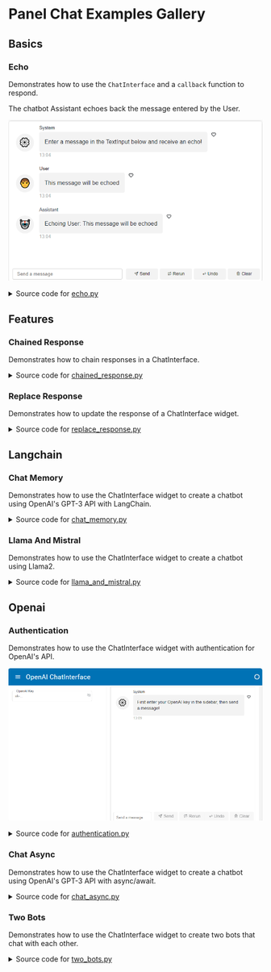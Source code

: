 
# Panel Chat Examples Gallery

## Basics

### Echo

Demonstrates how to use the `ChatInterface` and a `callback` function to respond.

The chatbot Assistant echoes back the message entered by the User.

[<img src="../assets/thumbnails/echo.png" alt="Echo" style="max-height: 400px; max-width: 100%;">](examples/basics/echo.py)
<details>
<summary>Source code for <a href='echo.py' target='_blank'>echo.py</a></summary>
```python
"""
Demonstrates how to use the `ChatInterface` and a `callback` function to respond.

The chatbot Assistant echoes back the message entered by the User.
"""

import panel as pn

pn.extension()


def callback(contents: str, user: str, instance: pn.widgets.ChatInterface):
    message = f"Echoing {user}: {contents}"
    return message


chat_interface = pn.widgets.ChatInterface(callback=callback)
chat_interface.send(
    "Enter a message in the TextInput below and receive an echo!",
    user="System",
    respond=False,
)
chat_interface.servable()

```
</details>


### Echo Stream

Demonstrates how to use the `ChatInterface` and a `callback` function to stream back responses.

The chatbot Assistant echoes back the message entered by the User in a *streaming* fashion.

[<img src="../assets/thumbnails/echo_stream.png" alt="Echo Stream" style="max-height: 400px; max-width: 100%;">](examples/basics/echo_stream.py)
<details>
<summary>Source code for <a href='echo_stream.py' target='_blank'>echo_stream.py</a></summary>
```python
"""
Demonstrates how to use the `ChatInterface` and a `callback` function to stream back responses.

The chatbot Assistant echoes back the message entered by the User in a *streaming* fashion.
"""


from time import sleep

import panel as pn

pn.extension()


def callback(contents: str, user: str, instance: pn.widgets.ChatInterface):
    sleep(1)
    message = ""
    for char in contents:
        sleep(0.05)
        message += char
        yield message


chat_interface = pn.widgets.ChatInterface(callback=callback)
chat_interface.send(
    "Enter a message in the TextInput below and receive an echo!",
    user="System",
    respond=False,
)
chat_interface.servable()

```
</details>


## Features

### Chained Response

Demonstrates how to chain responses in a ChatInterface.
<details>
<summary>Source code for <a href='chained_response.py' target='_blank'>chained_response.py</a></summary>
```python
"""
Demonstrates how to chain responses in a ChatInterface.
"""

from time import sleep

import panel as pn

pn.extension()

ARM_BOT = "Arm Bot"
LEG_BOT = "Leg Bot"


async def callback(contents: str, user: str, instance: pn.widgets.ChatInterface):
    sleep(1)
    if user == "User":
        yield {
            "user": ARM_BOT,
            "avatar": "🦾",
            "value": f"Hey, {LEG_BOT}! Did you hear the user?",
        }
        instance.respond()
    elif user == ARM_BOT:
        user_entry = instance.value[-3]
        user_contents = user_entry.value
        yield {
            "user": LEG_BOT,
            "avatar": "🦿",
            "value": f'Yeah! They said "{user_contents}".',
        }


chat_interface = pn.widgets.ChatInterface(callback=callback)
chat_interface.send("Send a message!", user="System", respond=False)
chat_interface.servable()

```
</details>


### Delayed Placeholder

Demonstrates how to delay the display of the placeholder.
<details>
<summary>Source code for <a href='delayed_placeholder.py' target='_blank'>delayed_placeholder.py</a></summary>
```python
"""
Demonstrates how to delay the display of the placeholder.
"""

from asyncio import sleep
from random import choice

import panel as pn

pn.extension()


async def callback(contents: str, user: str, instance: pn.widgets.ChatInterface):
    try:
        seconds = float(contents)
        if 0 < seconds < 10:
            await sleep(seconds)
            return f"Slept {contents} seconds!"
        else:
            return "Please enter a number between 1 and 9!"
    except ValueError:
        return "Please enter a number!"


chat_interface = pn.widgets.ChatInterface(
    callback=callback,
    placeholder_threshold=2,
    placeholder_text="Waiting for reply...",
)
chat_interface.send(
    "Send a number to make the system sleep between 1 and 9 seconds!",
    user="System",
    respond=False,
)
chat_interface.servable()

```
</details>


### Replace Response

Demonstrates how to update the response of a ChatInterface widget.
<details>
<summary>Source code for <a href='replace_response.py' target='_blank'>replace_response.py</a></summary>
```python
"""
Demonstrates how to update the response of a ChatInterface widget.
"""

from asyncio import sleep
from random import choice

import panel as pn

pn.extension()


async def callback(contents: str, user: str, instance: pn.widgets.ChatInterface):
    yield "Let me flip the coin for you..."
    await sleep(1)

    characters = "/|\\_"
    index = 0
    for _ in range(0, 28):
        index = (index + 1) % len(characters)
        yield "\r" + characters[index]
        await sleep(0.005)

    result = choice(["heads", "tails"])
    if result in contents.lower():
        yield f"Woohoo, {result}! You win!"
    else:
        yield f"Aw, got {result}. Try again!"


chat_interface = pn.widgets.ChatInterface(
    widgets=[pn.widgets.RadioButtonGroup(options=["Heads!", "Tails!"])],
    callback=callback,
    callback_user="Game Master",
)
chat_interface.send(
    "Select heads or tails, then click send!", user="System", respond=False
)
chat_interface.servable()

```
</details>


### Slim Interface

Demonstrates how to create a slim ChatInterface widget that fits in the sidebar.
<details>
<summary>Source code for <a href='slim_interface.py' target='_blank'>slim_interface.py</a></summary>
```python
"""
Demonstrates how to create a slim ChatInterface widget that fits in the sidebar.
"""
import panel as pn

pn.extension()


async def callback(contents: str, user: str, instance: pn.widgets.ChatInterface):
    message = f"Echoing {user}: {contents}"
    return message


chat_interface = pn.widgets.ChatInterface(
    callback=callback,
    show_send=False,
    show_rerun=False,
    show_undo=False,
    show_clear=False,
    show_button_name=False,
    height=875,
    width=475,
)
chat_interface.send("Send a message and hear an echo!", user="System", respond=False)

pn.template.FastListTemplate(
    main=["# Insert the main content here to chat about it; maybe a PDF?"],
    sidebar=[chat_interface],
    sidebar_width=500,
).servable()

```
</details>


## Langchain

### Chat Memory

Demonstrates how to use the ChatInterface widget to create a chatbot using
OpenAI's GPT-3 API with LangChain.
<details>
<summary>Source code for <a href='chat_memory.py' target='_blank'>chat_memory.py</a></summary>
```python
"""
Demonstrates how to use the ChatInterface widget to create a chatbot using
OpenAI's GPT-3 API with LangChain.
"""

import panel as pn
from langchain.chains import ConversationChain
from langchain.chat_models import ChatOpenAI
from langchain.memory import ConversationBufferMemory

pn.extension()


async def callback(contents: str, user: str, instance: pn.widgets.ChatInterface):
    await chain.apredict(input=contents)


chat_interface = pn.widgets.ChatInterface(callback=callback, callback_user="ChatGPT")
chat_interface.send(
    "Send a message to get a reply from ChatGPT!", user="System", respond=False
)

callback_handler = pn.widgets.langchain.PanelCallbackHandler(
    chat_interface=chat_interface
)
llm = ChatOpenAI(streaming=True, callbacks=[callback_handler])
memory = ConversationBufferMemory()
chain = ConversationChain(llm=llm, memory=memory)
chat_interface.servable()

```
</details>


### Chroma Pdf Qa

Demonstrates how to use the ChatInterface widget to chat about a PDF using
OpenAI's API with LangChain.
<details>
<summary>Source code for <a href='chroma_pdf_qa.py' target='_blank'>chroma_pdf_qa.py</a></summary>
```python
"""
Demonstrates how to use the ChatInterface widget to chat about a PDF using
OpenAI's API with LangChain.
"""

import os
import tempfile

import panel as pn
from langchain.chains import RetrievalQA
from langchain.document_loaders import PyPDFLoader
from langchain.embeddings import OpenAIEmbeddings
from langchain.llms import OpenAI
from langchain.text_splitter import CharacterTextSplitter
from langchain.vectorstores import Chroma

pn.extension()


def initialize_chain():
    if key_input.value:
        os.environ["OPENAI_API_KEY"] = key_input.value

    selections = (pdf_input.value, k_slider.value, chain_select.value)
    if selections in pn.state.cache:
        return pn.state.cache[selections]

    chat_input.placeholder = "Ask questions here!"

    # load document
    with tempfile.NamedTemporaryFile("wb", delete=False) as f:
        f.write(pdf_input.value)
    file_name = f.name
    loader = PyPDFLoader(file_name)
    documents = loader.load()
    # split the documents into chunks
    text_splitter = CharacterTextSplitter(chunk_size=1000, chunk_overlap=0)
    texts = text_splitter.split_documents(documents)
    # select which embeddings we want to use
    embeddings = OpenAIEmbeddings()
    # create the vectorestore to use as the index
    db = Chroma.from_documents(texts, embeddings)
    # expose this index in a retriever interface
    retriever = db.as_retriever(
        search_type="similarity", search_kwargs={"k": k_slider.value}
    )
    # create a chain to answer questions
    qa = RetrievalQA.from_chain_type(
        llm=OpenAI(),
        chain_type=chain_select.value,
        retriever=retriever,
        return_source_documents=True,
        verbose=True,
    )
    return qa


async def respond(contents, user, chat_interface):
    if not pdf_input.value:
        chat_interface.send(
            {"user": "System", "value": "Please first upload a PDF!"}, respond=False
        )
        return
    elif chat_interface.active == 0:
        chat_interface.active = 1
        chat_interface.active_widget.placeholder = "Ask questions here!"
        yield {"user": "OpenAI", "value": "Let's chat about the PDF!"}
        return

    qa = initialize_chain()
    response = qa({"query": contents})
    answers = pn.Column(response["result"])
    answers.append(pn.layout.Divider())
    for doc in response["source_documents"][::-1]:
        answers.append(f"**Page {doc.metadata['page']}**:")
        answers.append(f"```\n{doc.page_content}\n```")
    yield {"user": "OpenAI", "value": answers}


pdf_input = pn.widgets.FileInput(accept=".pdf", value="", height=50)
key_input = pn.widgets.PasswordInput(
    name="OpenAI Key",
    placeholder="sk-...",
)
k_slider = pn.widgets.IntSlider(
    name="Number of Relevant Chunks", start=1, end=5, step=1, value=2
)
chain_select = pn.widgets.RadioButtonGroup(
    name="Chain Type", options=["stuff", "map_reduce", "refine", "map_rerank"]
)
chat_input = pn.widgets.TextInput(placeholder="First, upload a PDF!")
chat_interface = pn.widgets.ChatInterface(
    callback=respond, sizing_mode="stretch_width", widgets=[pdf_input, chat_input]
)
chat_interface.send(
    {"user": "System", "value": "Please first upload a PDF and click send!"},
    respond=False,
)
template = pn.template.BootstrapTemplate(
    sidebar=[key_input, k_slider, chain_select], main=[chat_interface]
)
template.servable()

```
</details>


### Llama And Mistral

Demonstrates how to use the ChatInterface widget to create a chatbot using
Llama2.
<details>
<summary>Source code for <a href='llama_and_mistral.py' target='_blank'>llama_and_mistral.py</a></summary>
```python
"""
Demonstrates how to use the ChatInterface widget to create a chatbot using
Llama2.
"""

import panel as pn

from langchain.chains import LLMChain
from langchain.llms import CTransformers
from langchain.prompts import PromptTemplate

pn.extension()

MODEL_KWARGS = {
    "llama": {
        "model": "TheBloke/Llama-2-7b-Chat-GGUF",
        "model_file": "llama-2-7b-chat.Q5_K_M.gguf",
    },
    "mistral": {
        "model": "TheBloke/Mistral-7B-Instruct-v0.1-GGUF",
        "model_file": "mistral-7b-instruct-v0.1.Q4_K_M.gguf",
    },
}
llm_chains = {}

TEMPLATE = """<s>[INST] You are a friendly chat bot who's willing to help answer the user:
{user_input} [/INST] </s>
"""


async def callback(contents: str, user: str, instance: pn.widgets.ChatInterface):
    config = {"max_new_tokens": 256, "temperature": 0.5}

    for model in MODEL_KWARGS:
        if model not in llm_chains:
            llm = CTransformers(**MODEL_KWARGS[model], config=config)
            prompt = PromptTemplate(template=TEMPLATE, input_variables=["user_input"])
            llm_chain = LLMChain(prompt=prompt, llm=llm)
            llm_chains[model] = llm_chain
        instance.send(
            await llm_chains[model].apredict(user_input=contents),
            user=model.title(),
            respond=False,
        )


chat_interface = pn.widgets.ChatInterface(callback=callback)
chat_interface.send(
    "Send a message to get a reply from both Llama 2 and Mistral (7B)!",
    user="System",
    respond=False,
)
chat_interface.servable()

```
</details>


### Math Chain

Demonstrates how to use the ChatInterface widget to create
a math chatbot using OpenAI's text-davinci-003 model with LangChain.
<details>
<summary>Source code for <a href='math_chain.py' target='_blank'>math_chain.py</a></summary>
```python
"""
Demonstrates how to use the ChatInterface widget to create
a math chatbot using OpenAI's text-davinci-003 model with LangChain.
"""

import panel as pn
from langchain.chains import LLMMathChain
from langchain.llms import OpenAI

pn.extension()


async def callback(contents: str, user: str, instance: pn.widgets.ChatInterface):
    final_answer = await llm_math.arun(question=contents)
    instance.stream(final_answer, entry=instance.value[-1])


chat_interface = pn.widgets.ChatInterface(callback=callback, callback_user="Langchain")
chat_interface.send(
    "Send a message to get a reply from ChatGPT!", user="System", respond=False
)

callback_handler = pn.widgets.langchain.PanelCallbackHandler(
    chat_interface=chat_interface
)
llm = OpenAI(streaming=True, callbacks=[callback_handler])
llm_math = LLMMathChain.from_llm(llm, verbose=True)
chat_interface.servable()

```
</details>


## Openai

### Authentication

Demonstrates how to use the ChatInterface widget with authentication for
OpenAI's API.

[<img src="../assets/thumbnails/authentication.png" alt="Authentication" style="max-height: 400px; max-width: 100%;">](examples/openai/authentication.py)
<details>
<summary>Source code for <a href='authentication.py' target='_blank'>authentication.py</a></summary>
```python
"""
Demonstrates how to use the ChatInterface widget with authentication for
OpenAI's API.
"""

import os

import openai
import panel as pn

SYSTEM_KWARGS = dict(
    user="System",
    respond=False,
)


def add_key_to_env(key):
    if not key.startswith("sk-"):
        chat_interface.send("Please enter a valid OpenAI key!", **SYSTEM_KWARGS)
        return

    os.environ["OPENAI_API_KEY"] = key
    chat_interface.send(
        "Your OpenAI key has been set. Feel free to minimize the sidebar.",
        **SYSTEM_KWARGS
    )
    chat_interface.disabled = False


async def callback(
    contents: str,
    user: str,
    instance: pn.widgets.ChatInterface,
):
    if "OPENAI_API_KEY" not in os.environ:
        yield "Please first set your OpenAI key in the sidebar!"
        return

    response = await openai.ChatCompletion.acreate(
        model="gpt-3.5-turbo",
        messages=[{"role": "user", "content": contents}],
        stream=True,
    )
    message = ""
    async for chunk in response:
        message += chunk["choices"][0]["delta"].get("content", "")
        yield message


key_input = pn.widgets.PasswordInput(placeholder="sk-...", name="OpenAI Key")
pn.bind(add_key_to_env, key=key_input, watch=True)

chat_interface = pn.widgets.ChatInterface(callback=callback, disabled=True)
chat_interface.send(
    "First enter your OpenAI key in the sidebar, then send a message!", **SYSTEM_KWARGS
)

pn.template.MaterialTemplate(
    title="OpenAI ChatInterface",
    sidebar=[key_input],
    main=[chat_interface],
).servable()

```
</details>


### Chat

Demonstrates how to use the ChatInterface widget to create a chatbot using
OpenAI's GPT-3 API.
<details>
<summary>Source code for <a href='chat.py' target='_blank'>chat.py</a></summary>
```python
"""
Demonstrates how to use the ChatInterface widget to create a chatbot using
OpenAI's GPT-3 API.
"""

import openai
import panel as pn

pn.extension()


async def callback(contents: str, user: str, instance: pn.widgets.ChatInterface):
    response = openai.ChatCompletion.create(
        model="gpt-3.5-turbo",
        messages=[{"role": "user", "content": contents}],
        stream=True,
    )
    message = ""
    for chunk in response:
        message += chunk["choices"][0]["delta"].get("content", "")
        yield message


chat_interface = pn.widgets.ChatInterface(callback=callback, callback_user="ChatGPT")
chat_interface.send(
    "Send a message to get a reply from ChatGPT!", user="System", respond=False
)
chat_interface.servable()

```
</details>


### Chat Async

Demonstrates how to use the ChatInterface widget to create a chatbot using
OpenAI's GPT-3 API with async/await.
<details>
<summary>Source code for <a href='chat_async.py' target='_blank'>chat_async.py</a></summary>
```python
"""
Demonstrates how to use the ChatInterface widget to create a chatbot using
OpenAI's GPT-3 API with async/await.
"""

import openai
import panel as pn

pn.extension()


async def callback(contents: str, user: str, instance: pn.widgets.ChatInterface):
    response = await openai.ChatCompletion.acreate(
        model="gpt-3.5-turbo",
        messages=[{"role": "user", "content": contents}],
        stream=True,
    )
    message = ""
    async for chunk in response:
        message += chunk["choices"][0]["delta"].get("content", "")
        yield message


chat_interface = pn.widgets.ChatInterface(callback=callback, callback_user="ChatGPT")
chat_interface.send(
    "Send a message to get a reply from ChatGPT!", user="System", respond=False
)
chat_interface.servable()

```
</details>


### Image

Demonstrates how to use the ChatInterface widget to create an image using
OpenAI's DALL-E API.
<details>
<summary>Source code for <a href='image.py' target='_blank'>image.py</a></summary>
```python
"""
Demonstrates how to use the ChatInterface widget to create an image using
OpenAI's DALL-E API.
"""

import openai
import panel as pn

pn.extension()


def callback(contents: str, user: str, instance: pn.widgets.ChatInterface):
    response = openai.Image.create(prompt=contents, n=1, size="256x256")
    image_url = response["data"][0]["url"]
    return pn.pane.Image(image_url, width=256, height=256)


chat_interface = pn.widgets.ChatInterface(
    callback=callback, callback_user="DALL-E", placeholder_text="Generating..."
)
chat_interface.send(
    "Create an image by providing a prompt!", user="System", respond=False
)
chat_interface.servable()

```
</details>


### Two Bots

Demonstrates how to use the ChatInterface widget to create two bots that
chat with each other.
<details>
<summary>Source code for <a href='two_bots.py' target='_blank'>two_bots.py</a></summary>
```python
"""
Demonstrates how to use the ChatInterface widget to create two bots that
chat with each other.
"""

import openai
import panel as pn

pn.extension()


async def callback(
    contents: str,
    user: str,
    instance: pn.widgets.ChatInterface,
):
    if user in ["User", "Happy Bot"]:
        callback_user = "Nerd Bot"
        callback_avatar = "🤓"
    elif user == "Nerd Bot":
        callback_user = "Happy Bot"
        callback_avatar = "😃"

    prompt = f"Think profoundly about {contents}, then ask a question."
    response = await openai.ChatCompletion.acreate(
        model="gpt-3.5-turbo",
        messages=[{"role": "user", "content": prompt}],
        stream=True,
        max_tokens=250,
        temperature=0.1,
    )
    message = ""
    async for chunk in response:
        message += chunk["choices"][0]["delta"].get("content", "")
        yield {"user": callback_user, "avatar": callback_avatar, "value": message}

    if len(instance.value) % 6 == 0:  # stop at every 6 messages
        instance.send(
            "That's it for now! Thanks for chatting!", user="System", respond=False
        )
        return
    instance.respond()


chat_interface = pn.widgets.ChatInterface(callback=callback)
chat_interface.send(
    "Enter a topic for the bots to discuss! Beware the token usage!",
    user="System",
    respond=False,
)
chat_interface.servable()

```
</details>


### Upload

Demonstrates how to use the ChatInterface widget to create a chatbot
that can generate plots using hvplot.
<details>
<summary>Source code for <a href='upload.py' target='_blank'>upload.py</a></summary>
```python
"""
Demonstrates how to use the ChatInterface widget to create a chatbot
that can generate plots using hvplot.
"""

import re
from typing import Union

import openai
import pandas as pd
import panel as pn
from panel.io.mime_render import exec_with_return

DATAFRAME_PROMPT = """
    Here are the columns in your DataFrame: {columns}.
    Create a plot with hvplot that highlights an interesting
    relationship between the columns with hvplot groupby kwarg.
"""

CODE_REGEX = re.compile(r"```python(.*?)```", re.DOTALL)


async def respond_with_openai(contents: Union[pd.DataFrame, str]):
    # extract the DataFrame
    if isinstance(contents, pd.DataFrame):
        global df
        df = contents
        columns = contents.columns
        message = DATAFRAME_PROMPT.format(columns=columns)
    else:
        message = contents

    response = await openai.ChatCompletion.acreate(
        model="gpt-3.5-turbo",
        messages=[{"role": "user", "content": message}],
        temperature=0,
        max_tokens=500,
        stream=True,
    )
    message = ""
    async for chunk in response:
        message += chunk["choices"][0]["delta"].get("content", "")
        yield {"user": "ChatGPT", "value": message}


async def respond_with_executor(code: str):
    code_block = f"```python\n{code}\n```"
    return {
        "user": "Executor",
        "value": pn.Tabs(
            ("Plot", exec_with_return(code=code, global_context=globals())),
            ("Code", code_block),
        ),
    }


async def callback(
    contents: Union[str, pd.DataFrame],
    name: str,
    instance: pn.widgets.ChatInterface,
):
    if not isinstance(contents, (str, pd.DataFrame)):
        return

    if name == "User":
        async for chunk in respond_with_openai(contents):
            yield chunk
        instance.respond()
    elif CODE_REGEX.search(contents):
        yield await respond_with_executor(CODE_REGEX.search(contents).group(1))


chat_interface = pn.widgets.ChatInterface(
    widgets=[pn.widgets.TextInput(), pn.widgets.FileInput()],
    callback=callback,
)
chat_interface.send(
    "Send a message to ChatGPT or upload a CSV file to get started!",
    user="System",
    respond=False,
)
chat_interface.servable()

```
</details>
